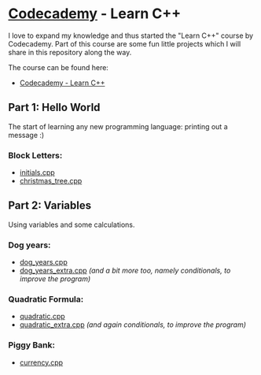 # [Codecademy](https://www.codecademy.com) - Learn C++

I love to expand my knowledge and thus started the "Learn C++" course by Codecademy. Part of this course are some fun little projects which I will share in this repository along the way.

The course can be found here:

- [Codecademy - Learn C++](https://www.codecademy.com/learn/learn-c-plus-plus)

## Part 1: Hello World

The start of learning any new programming language: printing out a message :)

### Block Letters:

* [initials.cpp](1_hello_world/block_letters/initials.cpp)</li>
* [christmas_tree.cpp](1_hello_world/block_letters/christmas_tree.cpp)</li>

## Part 2: Variables

Using variables and some calculations.

### Dog years:

* [dog_years.cpp](2_variables/dog_years/dog_years.cpp)
* [dog_years_extra.cpp](2_variables/dog_years/dog_years_extra.cpp)
*(and a bit more too, namely conditionals, to improve the program)* 

### Quadratic Formula:
* [quadratic.cpp](2_variables/quadratic_formula/quadratic.cpp)
* [quadratic_extra.cpp](2_variables/dog_years/quadratic_extra.cpp)
*(and again conditionals, to improve the program)*

### Piggy Bank:
* [currency.cpp](2_variables/piggy_bank/currency.cpp)
